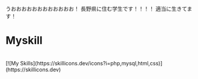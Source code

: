 うおおおおおおおおおおおお！
長野県に住む学生です！！！！
適当に生きてます！
<br>
<h1>Myskill</h1>
<br>
[![My Skills](https://skillicons.dev/icons?i=php,mysql,html,css)](https://skillicons.dev)
<!---
kuraryu405/kuraryu405 is a ✨ special ✨ repository because its `README.md` (this file) appears on your GitHub profile.
You can click the Preview link to take a look at your changes.
--->
